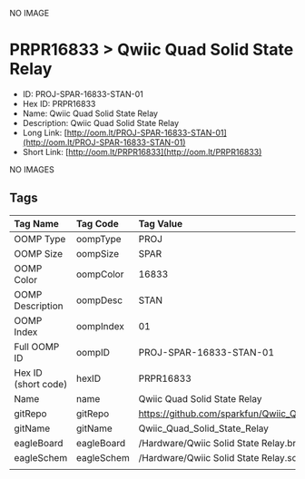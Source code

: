 


  
NO IMAGE  
# PRPR16833 > Qwiic Quad Solid State Relay

- ID: PROJ-SPAR-16833-STAN-01
- Hex ID: PRPR16833
- Name: Qwiic Quad Solid State Relay
- Description: Qwiic Quad Solid State Relay
- Long Link: [http://oom.lt/PROJ-SPAR-16833-STAN-01](http://oom.lt/PROJ-SPAR-16833-STAN-01)
- Short Link: [http://oom.lt/PRPR16833](http://oom.lt/PRPR16833)
  
NO IMAGES  
## Tags
  

|Tag Name|Tag Code|Tag Value|
| :--- | :--- | :--- |
|OOMP Type|oompType|PROJ|
|OOMP Size|oompSize|SPAR|
|OOMP Color|oompColor|16833|
|OOMP Description|oompDesc|STAN|
|OOMP Index|oompIndex|01|
|Full OOMP ID|oompID|PROJ-SPAR-16833-STAN-01|
|Hex ID (short code)|hexID|PRPR16833|
|Name|name|Qwiic Quad Solid State Relay|
|gitRepo|gitRepo|https://github.com/sparkfun/Qwiic_Quad_Solid_State_Relay|
|gitName|gitName|Qwiic_Quad_Solid_State_Relay|
|eagleBoard|eagleBoard|/Hardware/Qwiic Solid State Relay.brd|
|eagleSchem|eagleSchem|/Hardware/Qwiic Solid State Relay.sch|
||||
